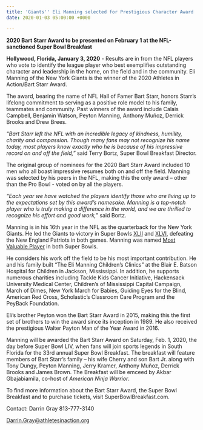 ```yaml
---
title: 'Giants'' Eli Manning selected for Prestigious Character Award  '
date: 2020-01-03 05:00:00 +0000

---
```

**2020 Bart Starr Award to be presented on February 1 at the NFL-sanctioned Super Bowl Breakfast**

**Hollywood, Florida, January 3, 2020** - Results are in from the NFL players who vote to identify the league player who best exemplifies outstanding character and leadership in the home, on the field and in the community. Eli Manning of the New York Giants is the winner of the 2020 Athletes in Action/Bart Starr Award.

The award, bearing the name of NFL Hall of Famer Bart Starr, honors Starr’s lifelong commitment to serving as a positive role model to his family, teammates and community. Past winners of the award include Calais Campbell, Benjamin Watson, Peyton Manning, Anthony Muñoz, Derrick Brooks and Drew Brees.

_“Bart Starr left the NFL with an incredible legacy of kindness, humility, charity and compassion. Though many fans may not recognize his name today, most players know exactly who he is because of his impressive record on and off the field,”_ said Terry Bortz, Super Bowl Breakfast Director.

The original group of nominees for the 2020 Bart Starr Award included 10 men who all boast impressive resumes both on and off the field. Manning was selected by his peers in the NFL, making this the only award – other than the Pro Bowl - voted on by all the players.

_“Each year we have watched the players identify those who are living up to the expectations set by this award’s namesake. Manning is a top-notch player who is truly making a difference in the world, and we are thrilled to recognize his effort and good work,”_ said Bortz.

Manning is in his 16th year in the NFL as the quarterback for the New York Giants. He led the Giants to victory in Super Bowls [XLII](https://en.wikipedia.org/wiki/Super_Bowl_XLII) and [XLVI](https://en.wikipedia.org/wiki/Super_Bowl_XLVI), defeating the New England Patriots in both games. Manning was named [Most Valuable Player](https://en.wikipedia.org/wiki/Super_Bowl_Most_Valuable_Player_Award) in both Super Bowls.

He considers his work off the field to be his most important contribution. He and his family built “The Eli Manning Children’s Clinics” at the Blair E. Batson Hospital for Children in Jackson, Mississippi. In addition, he supports numerous charities including Tackle Kids Cancer Initiative, Hackensack University Medical Center, Children’s of Mississippi Capital Campaign, March of Dimes, New York March for Babies, Guiding Eyes for the Blind, American Red Cross, Scholastic’s Classroom Care Program and the PeyBack Foundation.

Eli’s brother Peyton won the Bart Starr Award in 2015, making this the first set of brothers to win the award since its inception in 1989. He also received the prestigious Walter Payton Man of the Year Award in 2016.

Manning will be awarded the Bart Starr Award on Saturday, Feb. 1, 2020, the day before Super Bowl LIV, when fans will join sports legends in South Florida for the 33rd annual Super Bowl Breakfast. The breakfast will feature members of Bart Starr’s family – his wife Cherry and son Bart Jr. along with Tony Dungy, Peyton Manning, Jerry Kramer, Anthony Muñoz, Derrick Brooks and James Brown. The Breakfast will be emceed by Akbar Gbajabiamila, co-host of _American Ninja Warrior_.

To find more information about the Bart Starr Award, the Super Bowl Breakfast and to purchase tickets, visit SuperBowlBreakfast.com.

  
Contact: Darrin Gray 813-777-3140

[Darrin.Gray@athletesinaction.org](mailto:Darrin.Gray@athletesinaction.org)